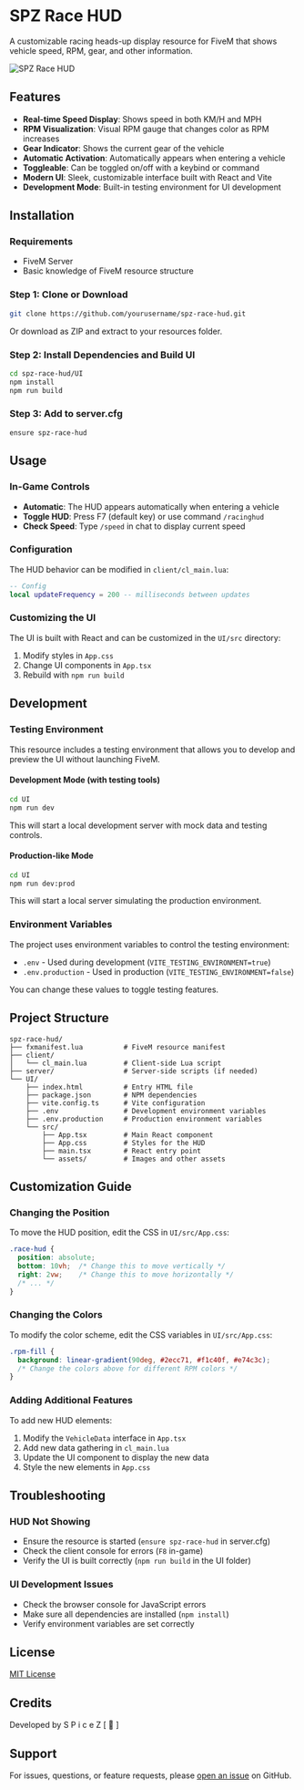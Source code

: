 # SPZ Race HUD

A customizable racing heads-up display resource for FiveM that shows vehicle speed, RPM, gear, and other information.

![SPZ Race HUD](https://via.placeholder.com/800x400?text=SPZ+Race+HUD)

## Features

- **Real-time Speed Display**: Shows speed in both KM/H and MPH
- **RPM Visualization**: Visual RPM gauge that changes color as RPM increases
- **Gear Indicator**: Shows the current gear of the vehicle
- **Automatic Activation**: Automatically appears when entering a vehicle
- **Toggleable**: Can be toggled on/off with a keybind or command
- **Modern UI**: Sleek, customizable interface built with React and Vite
- **Development Mode**: Built-in testing environment for UI development

## Installation

### Requirements
- FiveM Server
- Basic knowledge of FiveM resource structure

### Step 1: Clone or Download
```bash
git clone https://github.com/yourusername/spz-race-hud.git
```
Or download as ZIP and extract to your resources folder.

### Step 2: Install Dependencies and Build UI
```bash
cd spz-race-hud/UI
npm install
npm run build
```

### Step 3: Add to server.cfg
```
ensure spz-race-hud
```

## Usage

### In-Game Controls
- **Automatic**: The HUD appears automatically when entering a vehicle
- **Toggle HUD**: Press F7 (default key) or use command `/racinghud`
- **Check Speed**: Type `/speed` in chat to display current speed

### Configuration

The HUD behavior can be modified in `client/cl_main.lua`:

```lua
-- Config
local updateFrequency = 200 -- milliseconds between updates
```

### Customizing the UI

The UI is built with React and can be customized in the `UI/src` directory:

1. Modify styles in `App.css`
2. Change UI components in `App.tsx`
3. Rebuild with `npm run build`

## Development

### Testing Environment

This resource includes a testing environment that allows you to develop and preview the UI without launching FiveM.

#### Development Mode (with testing tools)
```bash
cd UI
npm run dev
```
This will start a local development server with mock data and testing controls.

#### Production-like Mode
```bash
cd UI
npm run dev:prod
```
This will start a local server simulating the production environment.

### Environment Variables

The project uses environment variables to control the testing environment:

- `.env` - Used during development (`VITE_TESTING_ENVIRONMENT=true`)
- `.env.production` - Used in production (`VITE_TESTING_ENVIRONMENT=false`)

You can change these values to toggle testing features.

## Project Structure

```
spz-race-hud/
├── fxmanifest.lua          # FiveM resource manifest
├── client/
│   └── cl_main.lua         # Client-side Lua script
├── server/                 # Server-side scripts (if needed)
└── UI/
    ├── index.html          # Entry HTML file
    ├── package.json        # NPM dependencies
    ├── vite.config.ts      # Vite configuration
    ├── .env                # Development environment variables
    ├── .env.production     # Production environment variables
    └── src/
        ├── App.tsx         # Main React component
        ├── App.css         # Styles for the HUD
        ├── main.tsx        # React entry point
        └── assets/         # Images and other assets
```

## Customization Guide

### Changing the Position
To move the HUD position, edit the CSS in `UI/src/App.css`:

```css
.race-hud {
  position: absolute;
  bottom: 10vh;  /* Change this to move vertically */
  right: 2vw;    /* Change this to move horizontally */
  /* ... */
}
```

### Changing the Colors
To modify the color scheme, edit the CSS variables in `UI/src/App.css`:

```css
.rpm-fill {
  background: linear-gradient(90deg, #2ecc71, #f1c40f, #e74c3c);
  /* Change the colors above for different RPM colors */
}
```

### Adding Additional Features
To add new HUD elements:

1. Modify the `VehicleData` interface in `App.tsx`
2. Add new data gathering in `cl_main.lua`
3. Update the UI component to display the new data
4. Style the new elements in `App.css`

## Troubleshooting

### HUD Not Showing
- Ensure the resource is started (`ensure spz-race-hud` in server.cfg)
- Check the client console for errors (`F8` in-game)
- Verify the UI is built correctly (`npm run build` in the UI folder)

### UI Development Issues
- Check the browser console for JavaScript errors
- Make sure all dependencies are installed (`npm install`)
- Verify environment variables are set correctly

## License

[MIT License](LICENSE)

## Credits

Developed by S P i c e Z [ 🧊 ]

## Support

For issues, questions, or feature requests, please [open an issue](https://github.com/yourusername/spz-race-hud/issues) on GitHub.
